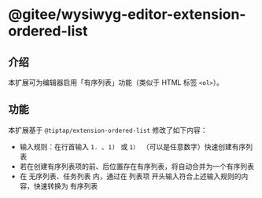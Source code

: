 # @gitee/wysiwyg-editor-extension-ordered-list

## 介绍

本扩展可为编辑器启用「有序列表」功能（类似于 HTML 标签 `<ol>`）。

## 功能

本扩展基于 `@tiptap/extension-ordered-list` 修改了如下内容：

- 输入规则：在行首输入 `1. `、`1) ` 或 `1） `（可以是任意数字）快速创建有序列表
- 若在创建有序列表项的前、后位置存在有序列表，将自动合并为一个有序列表
- 在 无序列表、任务列表 内，通过在 列表项 开头输入符合上述输入规则的内容，快速转换为 有序列表
